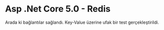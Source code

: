 # Asp .Net Core 5.0 - Redis
Arada ki bağlantılar sağlandı.
Key-Value üzerine ufak bir test gerçekleştirildi.
